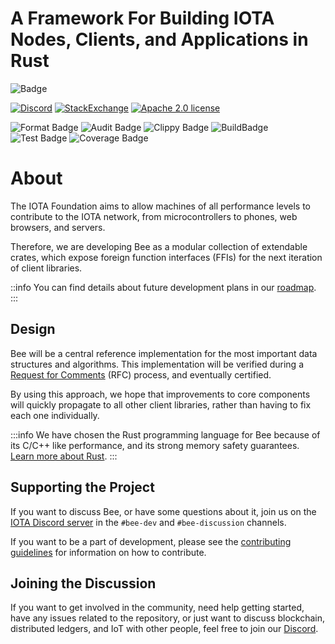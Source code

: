 # A Framework For Building IOTA Nodes, Clients, and Applications in Rust

![Badge](https://github.com/iotaledger/bee/blob/chrysalis-pt-2/.github/Bee.png?raw=true "Badge")

[![Discord](https://img.shields.io/badge/Discord-9cf.svg?logo=discord "Discord")](https://discord.iota.org/)
[![StackExchange](https://img.shields.io/badge/StackExchange-9cf.svg?logo=stackexchange "StackExchange")](https://iota.stackexchange.com/)
[![Apache 2.0 license](https://img.shields.io/github/license/iotaledger/bee.svg "Apache 2.0 license")](https://github.com/iotaledger/bee/blob/master/LICENSE)

![Format Badge](https://github.com/iotaledger/bee/workflows/Format/badge.svg "Format Badge")
![Audit Badge](https://github.com/iotaledger/bee/workflows/Audit/badge.svg "Audit Badge")
![Clippy Badge](https://github.com/iotaledger/bee/workflows/Clippy/badge.svg "Clippy Badge")
![BuildBadge](https://github.com/iotaledger/bee/workflows/Build/badge.svg "Build Badge")
![Test Badge](https://github.com/iotaledger/bee/workflows/Test/badge.svg "Test Badge")
![Coverage Badge](https://coveralls.io/repos/github/iotaledger/bee/badge.svg?branch=dev "Coverage Badge")


# About

The IOTA Foundation aims to allow machines of all performance levels to contribute to the IOTA network, from microcontrollers to phones, web browsers, and servers.

Therefore, we are developing Bee as a modular collection of extendable crates, which expose foreign function interfaces (FFIs) for the next iteration of client libraries.

::info
You can find details about future development plans in our [roadmap](https://roadmap.iota.org).
:::

## Design

Bee will be a central reference implementation for the most important
data structures and algorithms. This implementation will be verified during a [Request for Comments](https://github.com/iotaledger/bee-rfcs/) (RFC) process, and eventually certified.

By using this approach, we hope that improvements to core components will quickly propagate to all other client libraries, rather than
having to fix each one individually.

:::info
We have chosen the Rust programming language for Bee because of its C/C++ like performance, and its strong memory safety guarantees. [Learn more about Rust](https://www.rust-lang.org/).
:::

## Supporting the Project

If you want to discuss Bee, or have some questions about it, join us on the
[IOTA Discord server](https://discord.iota.org/) in the `#bee-dev` and
`#bee-discussion` channels.

If you want to be a part of development, please see the [contributing guidelines](contribute/contribute.md) for information on how to contribute.

## Joining the Discussion

If you want to get involved in the community, need help getting started, have any issues related to the repository, or just want to discuss blockchain, distributed ledgers, and IoT with other people, feel free to join our [Discord](https://discord.iota.org/).
